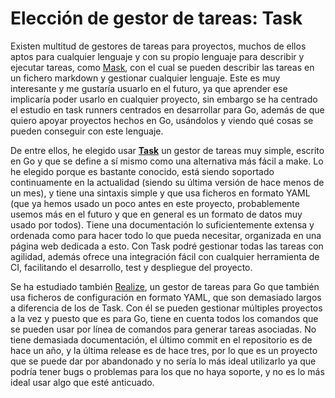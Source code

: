 # Elección de gestor de tareas: Task

Existen multitud de gestores de tareas para proyectos, muchos de ellos aptos para cualquier lenguaje y con su propio lenguaje para describir y ejecutar tareas, como [Mask](https://github.com/jakedeichert/mask), con el cual se pueden describir las tareas en un fichero markdown y gestionar cualquier lenguaje. Este es muy interesante y me gustaría usuarlo en el futuro, ya que aprender ese implicaría poder usarlo en cualquier proyecto, sin embargo se ha centrado el estudio en task runners centrados en desarrollar para Go, además de que quiero apoyar proyectos hechos en Go, usándolos y viendo qué cosas se pueden conseguir con este lenguaje.

De entre ellos, he elegido usar [**Task**](https://github.com/go-task/task) un gestor de tareas muy simple, escrito en Go y que se define a sí mismo como una alternativa más fácil a make. Lo he elegido porque es bastante conocido, está siendo soportado continuamente en la actualidad (siendo su última versión de hace menos de un mes), y tiene una sintaxis simple y que usa ficheros en formato YAML (que ya hemos usado un poco antes en este proyecto, probablemente usemos más en el futuro y que en general es un formato de datos muy usado por todos). Tiene una documentación lo suficientemente extensa y ordenada como para hacer todo lo que pueda necesitar, organizada en una página web dedicada a esto. Con Task podré gestionar todas las tareas con agilidad, además ofrece una integración fácil con cualquier herramienta de CI, facilitando el desarrollo, test y despliegue del proyecto.

Se ha estudiado también [Realize](https://github.com/oxequa/realize), un gestor de tareas para Go que también usa ficheros de configuración en formato YAML, que son demasiado largos a diferencia de los de Task. Con él se pueden gestionar múltiples proyectos a la vez y puesto que es para Go, tiene en cuenta todos los comandos que se pueden usar por línea de comandos para generar tareas asociadas. No tiene demasiada documentación, el último commit en el repositorio es de hace un año, y la última release es de hace tres, por lo que es un proyecto que se puede dar por abandonado y no sería lo más ideal utilizarlo ya que podría tener bugs o problemas para los que no haya soporte, y no es lo más ideal usar algo que esté anticuado.